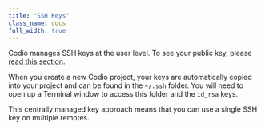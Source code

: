 ```yaml
---
title: "SSH Keys"
class_name: docs
full_width: true
---
```



Codio manages SSH keys at the user level. To see your public key, please [read this section](/docs/settings-prefs/account-settings/public-key). 

When you create a new Codio project, your keys are automatically copied into your project and can be found in the `~/.ssh` folder. You will need to open up a Terminal window to access this folder and the `id_rsa` keys.

This centrally managed key approach means that you can use a single SSH key on multiple remotes.


